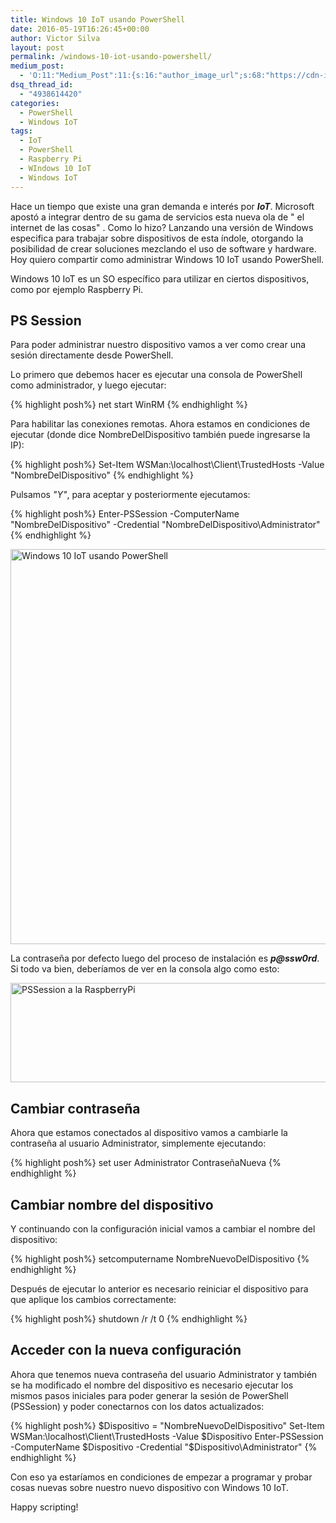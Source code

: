 ```yaml
---
title: Windows 10 IoT usando PowerShell
date: 2016-05-19T16:26:45+00:00
author: Victor Silva
layout: post
permalink: /windows-10-iot-usando-powershell/
medium_post:
  - 'O:11:"Medium_Post":11:{s:16:"author_image_url";s:68:"https://cdn-images-1.medium.com/fit/c/200/200/0*Sz3Js055VwE6KyPu.jpg";s:10:"author_url";s:33:"https://medium.com/@vmsilvamolina";s:11:"byline_name";N;s:12:"byline_email";N;s:10:"cross_link";s:2:"no";s:2:"id";s:12:"f4770193d39a";s:21:"follower_notification";s:3:"yes";s:7:"license";s:19:"all-rights-reserved";s:14:"publication_id";s:2:"-1";s:6:"status";s:6:"public";s:3:"url";s:79:"https://medium.com/@vmsilvamolina/windows-10-iot-usando-powershell-f4770193d39a";}'
dsq_thread_id:
  - "4938614420"
categories:
  - PowerShell
  - Windows IoT
tags:
  - IoT
  - PowerShell
  - Raspberry Pi
  - WIndows 10 IoT
  - Windows IoT
---
```

Hace un tiempo que existe una gran demanda e interés por **_IoT_**. Microsoft apostó a integrar dentro de su gama de servicios esta nueva ola de "
el internet de las cosas"
. Como lo hizo? Lanzando una versión de Windows especifica para trabajar sobre dispositivos de esta índole, otorgando la posibilidad de crear soluciones mezclando el uso de software y hardware. Hoy quiero compartir como administrar Windows 10 IoT usando PowerShell.

Windows 10 IoT es un SO específico para utilizar en ciertos dispositivos, como por ejemplo Raspberry Pi.

## PS Session

Para poder administrar nuestro dispositivo vamos a ver como crear una sesión directamente desde PowerShell.

Lo primero que debemos hacer es ejecutar una consola de PowerShell como administrador, y luego ejecutar:

{% highlight posh%}
  net start WinRM
{% endhighlight %}
    

Para habilitar las conexiones remotas. Ahora estamos en condiciones de ejecutar (donde dice NombreDelDispositivo también puede ingresarse la IP):

{% highlight posh%}
  Set-Item WSMan:\localhost\Client\TrustedHosts -Value "NombreDelDispositivo"
{% endhighlight %}
    

Pulsamos _"Y"_, para aceptar y posteriormente ejecutamos:

{% highlight posh%}
  Enter-PSSession -ComputerName "NombreDelDispositivo" -Credential "NombreDelDispositivo\Administrator"
{% endhighlight %}
    
<img src="https://lh3.googleusercontent.com/3q5o6RLRM3USqOhgZm6pVUbJEHAJ3DHgUs0IxJdtlbsB_MYHTBLfoTimpWvl-sEb2m6spfV--1jsVoXNKWcCBoX8AI27McIKfJbEY1LefVi28uB-hUlb0j5LTyVrxvGrp2VPVogACk9iwzy4h36iXDE_wUBuJXDnb-QvSHRyKxrIPEqKDbPjdf_t90SBderuOjzlCitJoBG2K4qYR7BthAp5MIPCdAdkXWKqfQPo2oIZU4sM-vOmyoKaR6BdFzTARuKFVhaiBXoWF5vpONJOW2Y0B47b-4cWNaIDePUbvpxbs0blznQ_UebVfXUW1WkFkOF6HIVTzRHa7rfYivkKtsZet2RzifknMXTNJHMtk6YorAQWk1OPS1yi84Hs80XvsOGUCeT8JGgDP0H_RzppWsY3EUhyF8gVQyWv-Chs1SLm8TGcC-ay2Xf-lbvOScucv1ijJEwWWkIjw1JjnGLsyRGwLeRyAW8aq7ZK2vVEmlvkrnCtcjO8Ijx512s6orweG25kg22AWAu1P5gZKM1IEMZ7_8ZvPn75fAhJTqJu4Dk7FYkh4Ne51kQ0dLiECJbiK_HlSpoIQbAMY5ZKZtxhcMsk7ES-KS0=w815-h599-no" width="859" height="632" class alt="Windows 10 IoT usando PowerShell" />

La contraseña por defecto luego del proceso de instalación es **_p@ssw0rd_**. Si todo va bien, deberíamos de ver en la consola algo como esto:

<img src="https://lh3.googleusercontent.com/MW44-z0dFx7E0XUCswY8qXDVtVdr_zNuC1ZxQzV9LAFXnXfEHiqzPdXvx6RFfNhL4KLC_jykNDBHJ2hL2m7gZ_t56RYiS0zR67cYmKV1LwNgzDMJp1uRx6_0MVCDOFPXQrmBsDn6hSiiZdjuD57tkJTmCKF5W2pXryA4-nHJ0np_cp-cis9-0OnuGFZeI4VgjyD0av-Xx5x8VxMUocJNWXMfOUaSCMkaQ7wreu5fPlWCAR11ioBAIz7qZVQQoKAW0hYX38OZjDzkh6esIhC968uIGFH-F_jMAh_XVSlMTr0vQ73Ows70T2ueYGsFX0Hb68v8tHayuPk4aPuZmwqXG-PfStv67o3LCdInkoyB7yuVzbcGyW_0wJ2cNQTTVPsVetCENv_uspaE66P9VQzH7xNUMkZu98K8XRhYpNtS9i-HnJSlJOQR9ICiIsOHRKkE06ELaQHhLJcQ8u68X-5AR024bFkRAE1-gkXqVMLeK1iJ-z8yXFeZ3QabQu0HECl53nGfweK8z4dI_GpE04wHKxx-vUJOPz--BLSP28kJIW17_wbS2ATrSh1VqlMVmH9N_-2hRN4683UNuqfAUkjqahi7h1RW3tE=w859-h159-no" width="859" height="159" class alt="PSSession a la RaspberryPi" />

## Cambiar contraseña

Ahora que estamos conectados al dispositivo vamos a cambiarle la contraseña al usuario Administrator, simplemente ejecutando:

{% highlight posh%}
  set user Administrator ContraseñaNueva
{% endhighlight %}

## Cambiar nombre del dispositivo

Y continuando con la configuración inicial vamos a cambiar el nombre del dispositivo:

{% highlight posh%}
  setcomputername NombreNuevoDelDispositivo
{% endhighlight %}

Después de ejecutar lo anterior es necesario reiniciar el dispositivo para que aplique los cambios correctamente:

{% highlight posh%}
  shutdown /r /t 0
{% endhighlight %}

## Acceder con la nueva configuración

Ahora que tenemos nueva contraseña del usuario Administrator y también se ha modificado el nombre del dispositivo es necesario ejecutar los mismos pasos iniciales para poder generar la sesión de PowerShell (PSSession) y poder conectarnos con los datos actualizados:

{% highlight posh%}
  $Dispositivo = "NombreNuevoDelDispositivo"
  Set-Item WSMan:\localhost\Client\TrustedHosts -Value $Dispositivo
  Enter-PSSession -ComputerName $Dispositivo -Credential "$Dispositivo\Administrator"
{% endhighlight %}

Con eso ya estaríamos en condiciones de empezar a programar y probar cosas nuevas sobre nuestro nuevo dispositivo con Windows 10 IoT.

Happy scripting!
